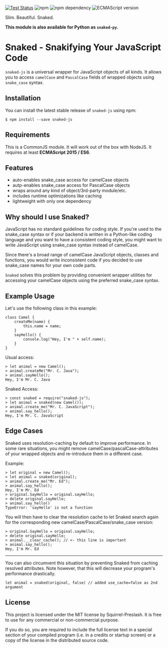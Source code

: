 [![Test Status](https://github.com/squirrel-preslash/snaked-js/workflows/Test%20Snaked/badge.svg)](https://github.com/squirrel-preslash/snaked-js/actions)
![npm](https://img.shields.io/npm/v/snaked-js)
![npm dependency](https://img.shields.io/npm/dependency-version/snaked-js/stringcase)
![ECMAScript version](https://img.shields.io/badge/ECMAScript-6-informational)

Slim. Beautiful. Snaked.

**This module is also available for Python as `snaked-py`.**

# Snaked - Snakifying Your JavaScript Code

`snaked-js` is a universal wrapper for JavaScript objects of all kinds.
It allows you to access `camelCase` and `PascalCase` fields of wrapped objects using
`snake_case` syntax.

## Installation

You can install the latest stable release of `snaked-js` using npm:

`$ npm install --save snaked-js`

## Requirements

This is a CommonJS module. It will work out of the box with NodeJS.
It requires at least **ECMAScript 2015 / ES6**.

## Features

- auto-enables snake_case access for camelCase objects
- autp-enables snake_case access for PascalCase objects
- wraps around any kind of object/3rd-party module/etc.
- includes runtime optimizations like caching
- lightweight with only one dependency

## Why should I use Snaked?

JavaScript has no standard guidelines for coding style. If you're used to the
snake_case syntax or if your backend is written in a Python-like coding language and you
want to have a consistent coding style, you might want to write JavaScript using
snake_case syntax instead of camelCase.

Since there's a broad range of camelCase JavaScript objects, classes and functions,
you would write inconsistent code if you decided to use snake_case names for your own
code parts.

`Snaked` solves this problem by providing convenient wrapper utilities for accessing your
camelCase objects using the preferred snake_case syntax.

## Example Usage

Let's use the following class in this example:

```
class Camel {
    createMe(name) {
        this.name = name;
    }
    sayHello() {
        console.log("Hey, I'm " + self.name);
    }
}
```

Usual access:

```
> let animal = new Camel();
> animal.createMe("Mr. C. Java");
> animal.sayHello();
Hey, I'm Mr. C. Java
```

Snaked Access:

```
> const snaked = require("snaked-js");
> let animal = snaked(new Camel());
> animal.create_me("Mr. C. JavaScript");
> animal.say_hello();
Hey, I'm Mr. C. JavaScript
```

## Edge Cases

Snaked uses resolution-caching by default to improve performance.
In some rare situations, you might remove camelCase/pascalCase-attributes
of your wrapped objects and re-introduce them in a different case.

Example:

```
> let original = new Camel();
> let animal = snaked(original);
> animal.create_me("Mr. Ed");
> animal.say_hello();
Hey, I'm Mr. Ed
> original.SayHello = original.sayHello;
> delete original.sayHello;
> animal.say_hello()
TypeError: 'sayHello' is not a function
```

You will then have to clear the resolution cache to let Snaked search again for the
corresponding new camelCase/PascalCase/snake_case version:

```
> original.SayHello = original.sayHello;
> delete original.sayHello;
> animal.__clear_cache(); // <- this line is important
> animal.say_hello();
Hey, I'm Mr. Ed
```

---------------------------------

You can also circumvent this situation by preventing Snaked from caching resolved attributes.
Note however, that this will decrease your program's performance drastically.

```
let animal = snaked(original, false) // added use_cache=false as 2nd argument
```

## License

This project is licensed under the MIT license by Squirrel-Preslash.
It is free to use for any commercial or non-commercial purpose.

If you do so, you are required to include the full license text in a special section of your
compiled program (i.e. in a credits or startup screen) or a copy of the license in the distributed
source code.
